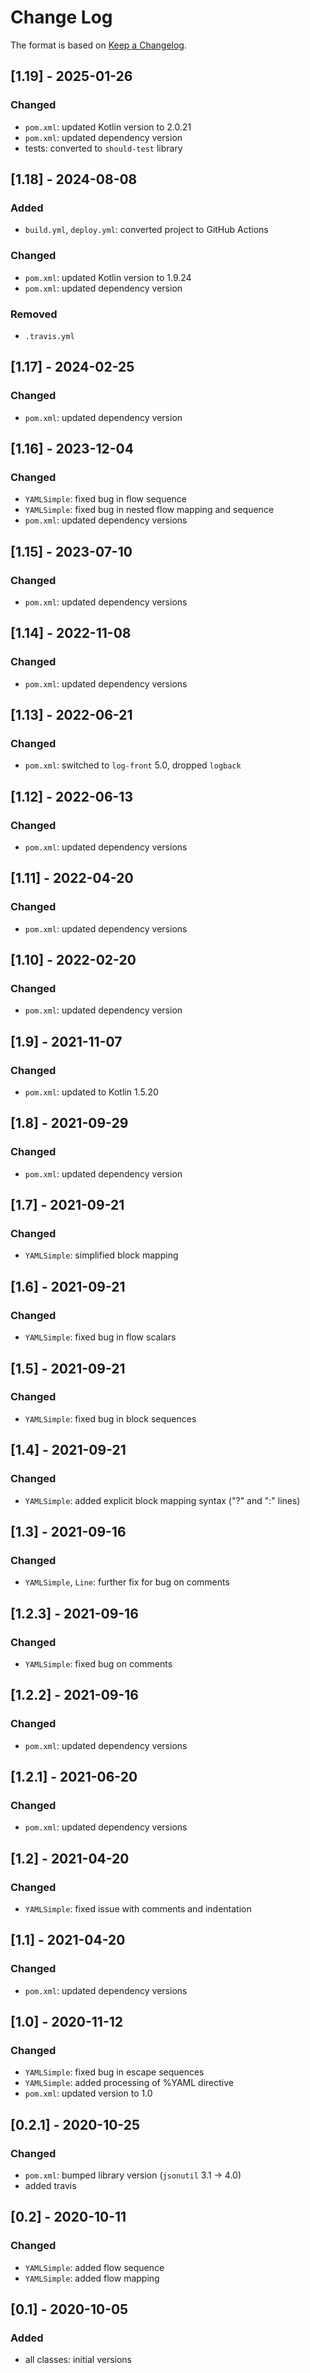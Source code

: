 # Change Log

The format is based on [Keep a Changelog](http://keepachangelog.com/).

## [1.19] - 2025-01-26
### Changed
- `pom.xml`: updated Kotlin version to 2.0.21
- `pom.xml`: updated dependency version
- tests: converted to `should-test` library

## [1.18] - 2024-08-08
### Added
- `build.yml`, `deploy.yml`: converted project to GitHub Actions
### Changed
- `pom.xml`: updated Kotlin version to 1.9.24
- `pom.xml`: updated dependency version
### Removed
- `.travis.yml`

## [1.17] - 2024-02-25
### Changed
- `pom.xml`: updated dependency version

## [1.16] - 2023-12-04
### Changed
- `YAMLSimple`: fixed bug in flow sequence
- `YAMLSimple`: fixed bug in nested flow mapping and sequence
- `pom.xml`: updated dependency versions

## [1.15] - 2023-07-10
### Changed
- `pom.xml`: updated dependency versions

## [1.14] - 2022-11-08
### Changed
- `pom.xml`: updated dependency versions

## [1.13] - 2022-06-21
### Changed
- `pom.xml`: switched to `log-front` 5.0, dropped `logback`

## [1.12] - 2022-06-13
### Changed
- `pom.xml`: updated dependency versions

## [1.11] - 2022-04-20
### Changed
- `pom.xml`: updated dependency versions

## [1.10] - 2022-02-20
### Changed
- `pom.xml`: updated dependency version

## [1.9] - 2021-11-07
### Changed
- `pom.xml`: updated to Kotlin 1.5.20

## [1.8] - 2021-09-29
### Changed
- `pom.xml`: updated dependency version

## [1.7] - 2021-09-21
### Changed
- `YAMLSimple`: simplified block mapping

## [1.6] - 2021-09-21
### Changed
- `YAMLSimple`: fixed bug in flow scalars

## [1.5] - 2021-09-21
### Changed
- `YAMLSimple`: fixed bug in block sequences

## [1.4] - 2021-09-21
### Changed
- `YAMLSimple`: added explicit block mapping syntax ("?" and ":" lines)

## [1.3] - 2021-09-16
### Changed
- `YAMLSimple`, `Line`: further fix for bug on comments

## [1.2.3] - 2021-09-16
### Changed
- `YAMLSimple`: fixed bug on comments

## [1.2.2] - 2021-09-16
### Changed
- `pom.xml`: updated dependency versions

## [1.2.1] - 2021-06-20
### Changed
- `pom.xml`: updated dependency versions

## [1.2] - 2021-04-20
### Changed
- `YAMLSimple`: fixed issue with comments and indentation

## [1.1] - 2021-04-20
### Changed
- `pom.xml`: updated dependency versions

## [1.0] - 2020-11-12
### Changed
- `YAMLSimple`: fixed bug in escape sequences
- `YAMLSimple`: added processing of %YAML directive
- `pom.xml`: updated version to 1.0

## [0.2.1] - 2020-10-25
### Changed
- `pom.xml`: bumped library version (`jsonutil` 3.1 -> 4.0)
- added travis

## [0.2] - 2020-10-11
### Changed
- `YAMLSimple`: added flow sequence
- `YAMLSimple`: added flow mapping

## [0.1] - 2020-10-05
### Added
- all classes: initial versions
